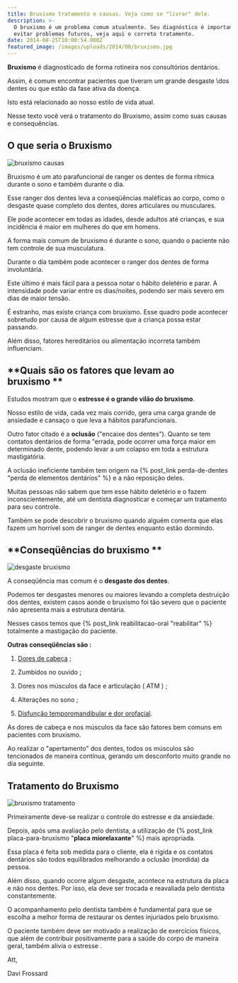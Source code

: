 ```yaml
---
title: Bruxismo tratamento e causas. Veja como se "livrar" dele.
description: >-
  O bruxismo é um problema comum atualmente. Seu diagnóstico é importante para
  evitar problemas futuros, veja aqui o correto tratamento.
date: 2014-08-25T10:00:54.000Z
featured_image: /images/uploads/2014/08/bruxismo.jpg
---
```

**Bruxismo** é diagnosticado de forma rotineira nos consultórios dentários. 

Assim, é comum encontrar pacientes que tiveram um grande desgaste  \dos dentes ou que estão da fase ativa da doença. 

Isto está relacionado ao nosso estilo de vida atual. 

Nesse texto você verá o tratamento do Bruxismo, assim como suas causas e consequências.

## **O que seria o Bruxismo**

![bruxismo causas](/images/uploads/2014/08/Ranger-os-dentes.png) 

Bruxismo é um ato parafuncional de ranger os dentes de forma rítmica durante o sono e também durante o dia. 

Esse ranger dos dentes leva a conseqüências maléficas ao corpo, como o desgaste quase completo dos dentes, dores articulares ou musculares.

Ele pode acontecer em todas as idades, desde adultos até crianças, e sua incidência é maior em mulheres do que em homens. 

A forma mais comum de bruxismo é durante o sono, quando o paciente não tem controle de sua musculatura. 

Durante o dia também pode acontecer o ranger dos dentes de forma involuntária. 

Este último é mais fácil para a pessoa notar o hábito deletério e parar. A intensidade pode variar entre os dias/noites, podendo ser mais severo em dias de maior tensão. 

É estranho, mas existe criança com bruxismo. Esse quadro pode acontecer sobretudo por causa de algum estresse que a criança possa estar passando. 

Além disso, fatores hereditários ou alimentação incorreta também influenciam.

## **Quais são os fatores que levam ao bruxismo **

Estudos mostram que o **estresse é o grande vilão do bruxismo**. 

Nosso estilo de vida, cada vez mais corrido, gera uma carga grande de ansiedade e cansaço o que leva a hábitos parafuncionais. 

Outro fator citado é a **oclusão** ("encaixe dos dentes"). Quanto se tem contatos dentários de forma "errada, pode ocorrer uma força maior em determinado dente, podendo levar a um colapso em toda a estrutura mastigatória. 

A oclusão ineficiente também tem origem na {% post_link perda-de-dentes "perda de elementos dentários" %} e a não reposição deles. 

Muitas pessoas não sabem que tem esse hábito deletério e o fazem inconscientemente, até um dentista diagnosticar e começar um tratamento para seu controle.

Também se pode descobrir o bruxismo quando alguém comenta que elas fazem um horrível som de ranger de dentes enquanto estão dormindo.

## **Conseqüências do bruxismo **

![desgaste bruxismo](/images/uploads/2014/08/dente-desgastado.jpg) 

A conseqüência mas comum é o **desgaste dos dentes**. 

Podemos ter desgastes menores ou maiores levando a completa destruição dos dentes, existem casos aonde o bruxismo foi tão severo que o paciente não apresenta mais a estrutura dentária. 

Nesses casos temos que {% post_link reabilitacao-oral "reabilitar" %} totalmente a mastigação do paciente. 

**Outras conseqüências são :** 

1) [Dores de cabeça](http://pt.wikipedia.org/wiki/Cefaleia) ;

2) Zumbidos no ouvido ;

3) Dores nos músculos da face e articulação ( ATM ) ; 

4) Alterações no sono ;

5) [Disfunção temporomandibular e dor orofacial](http://pt.wikipedia.org/wiki/Disfunção_temporomandibular_e_dor_orofacial).

As dores de cabeça e nos músculos da face são fatores bem comuns em pacientes com bruxismo. 

Ao realizar o "apertamento" dos dentes, todos os músculos são tencionados de maneira contínua, gerando um desconforto muito grande no dia seguinte.

## **Tratamento do Bruxismo**

![bruxismo tratamento](/images/uploads/2014/08/Placa-bruxismo.png) 

Primeiramente deve-se realizar o controle do estresse e da ansiedade. 

Depois, após uma avaliação pelo dentista, a utilização de {% post_link placa-para-bruxismo "**placa miorelaxante**" %} mais apropriada. 

Essa placa é feita sob medida para o cliente, ela é rígida e os contatos dentários são todos equilibrados melhorando a oclusão (mordida) da pessoa. 

Além disso, quando ocorre algum desgaste, acontece na estrutura da placa e não nos dentes. Por isso, ela deve ser trocada e reavaliada pelo dentista constantemente. 

O acompanhamento pelo dentista também é fundamental para que se escolha a melhor forma de restaurar os dentes injuriados pelo bruxismo. 

O paciente também deve ser motivado a realização de exercícios físicos, que além de contribuir positivamente para a saúde do corpo de maneira geral, também alivia o estresse . 

Att, 

Davi Frossard
